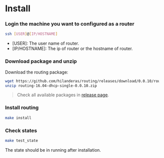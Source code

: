# Install

### Login the machine you want to configured as a router
```bash
ssh [USER]@[IP/HOSTNAME]
```
* [USER]: The user name of router.
* [IP/HOSTNAME]: The ip of router or the hostname of router.

### Download package and unzip
Download the routing package:
```bash
wget https://github.com/hilanderas/routing/releases/download/0.0.10/routing-16.04-dhcp-single-0.0.10.zip
unzip routing-16.04-dhcp-single-0.0.10.zip
```

> Check all available packages in [release page](https://github.com/elespejo/routing/releases).

### Install routing
```bash
make install
```


### Check states
```bash
make test_state
```

The state should be in running after installation.